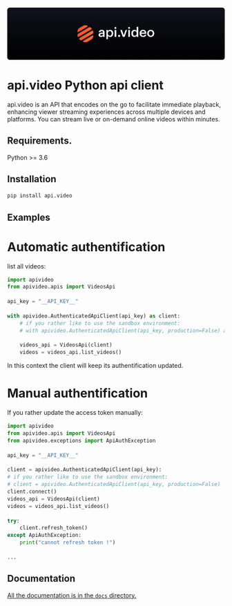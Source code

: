 ![](https://raw.githubusercontent.com/apivideo/API_OAS_file/master/apivideo_banner.png)

# api.video Python api client

api.video is an API that encodes on the go to facilitate immediate playback, enhancing viewer streaming experiences across multiple devices and platforms. You can stream live or on-demand online videos within minutes.

## Requirements.

Python >= 3.6

## Installation

```sh
pip install api.video
```

## Examples

# Automatic authentification

list all videos:

```python
import apivideo
from apivideo.apis import VideosApi

api_key = "__API_KEY__"

with apivideo.AuthenticatedApiClient(api_key) as client:
    # if you rather like to use the sandbox environment:
    # with apivideo.AuthenticatedApiClient(api_key, production=False) as client:

    videos_api = VideosApi(client)
    videos = videos_api.list_videos()
```

In this context the client will keep its authentification updated.

# Manual authentification

If you rather update the access token manually:

```python
import apivideo
from apivideo.apis import VideosApi
from apivideo.exceptions import ApiAuthException

api_key = "__API_KEY__"

client = apivideo.AuthenticatedApiClient(api_key):
# if you rather like to use the sandbox environment:
# client = apivideo.AuthenticatedApiClient(api_key, production=False)
client.connect()
videos_api = VideosApi(client)
videos = videos_api.list_videos()

try:
    client.refresh_token()
except ApiAuthException:
    print("cannot refresh token !")

...
```


## Documentation

[All the documentation is in the `docs` directory.](docs/)